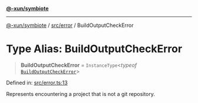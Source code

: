 [**@-xun/symbiote**](../../../README.md)

***

[@-xun/symbiote](../../../README.md) / [src/error](../README.md) / BuildOutputCheckError

# Type Alias: BuildOutputCheckError

> **BuildOutputCheckError** = `InstanceType`\<*typeof* [`BuildOutputCheckError`](../variables/BuildOutputCheckError.md)\>

Defined in: [src/error.ts:13](https://github.com/Xunnamius/symbiote/blob/ff83c030b043e6b14171cac5526d31c5c826c51f/src/error.ts#L13)

Represents encountering a project that is not a git repository.

